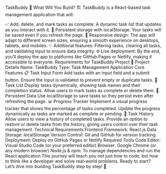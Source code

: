 TaskBuddy 🚀
What Will You Build? 🏗️
TaskBuddy is a React-based task management application that will:

✅ Add, delete, and mark tasks as complete: A dynamic task list that updates as you interact with it.
💾 Persistent storage with localStorage: Your tasks will be saved even if you refresh the page.
📱 Responsive design: The app will adapt to different screen sizes, ensuring a smooth experience on desktops, tablets, and mobiles.
✨ Additional features: Filtering tasks, clearing all tasks, and validating input to ensure data integrity.
🌐 Live deployment: By the end, you’ll deploy the app to platforms like GitHub Pages or Netlify, making it accessible to everyone.
Requirements for TaskBuddy Project 📝
Project Details
Name: TaskBuddy
Type: Task Management Application
Core Features
📋 Task Input Form
Add tasks with an input field and a submit button.
Ensure the input is validated to prevent empty or duplicate tasks.
📝 Task List
Display tasks dynamically, showing task names and their completion status.
Allow users to mark tasks as complete or delete them.
💾 Persistent Data
Use localStorage to save tasks so they persist even after refreshing the page.
📊 Progress Tracker
Implement a visual progress tracker that shows the percentage of tasks completed.
Update the progress dynamically as tasks are marked as complete or pending.
📜 Task History
Allow users to view a history of completed tasks.
Provide an option to restore or delete tasks from the history, giving users control over their task management.
Technical Requirements
Frontend Framework: React.js
Data Storage: localStorage
Version Control: Git and GitHub for version tracking
Deployment: Deploy on GitHub Pages or Netlify
Required Tools
Code Editor: Visual Studio Code (or your preferred editor)
Browser: Google Chrome (or any modern browser)
Node.js & npm: To manage dependencies and run the React application
This journey will teach you not just how to code, but how to think like a developer and solve real-world problems.
Ready to start? Let’s dive into building TaskBuddy step by step! 🌟
